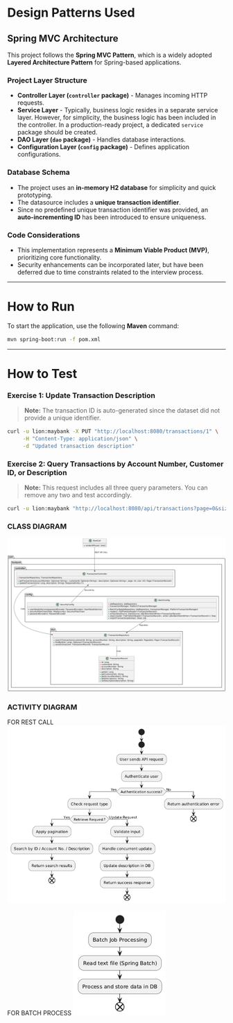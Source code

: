 # Design Patterns Used

## Spring MVC Architecture
This project follows the **Spring MVC Pattern**, which is a widely adopted **Layered Architecture Pattern** for Spring-based applications.

### **Project Layer Structure**
- **Controller Layer (`controller` package)** - Manages incoming HTTP requests.
- **Service Layer** - Typically, business logic resides in a separate service layer. However, for simplicity, the business logic has been included in the controller. In a production-ready project, a dedicated `service` package should be created.
- **DAO Layer (`dao` package)** - Handles database interactions.
- **Configuration Layer (`config` package)** - Defines application configurations.

### **Database Schema**
- The project uses an **in-memory H2 database** for simplicity and quick prototyping.
- The datasource includes a **unique transaction identifier**.
- Since no predefined unique transaction identifier was provided, an **auto-incrementing ID** has been introduced to ensure uniqueness.

### **Code Considerations**
- This implementation represents a **Minimum Viable Product (MVP)**, prioritizing core functionality.
- Security enhancements can be incorporated later, but have been deferred due to time constraints related to the interview process.

---

# How to Run
To start the application, use the following **Maven** command:

```sh
mvn spring-boot:run -f pom.xml
```

---

# How to Test
### **Exercise 1: Update Transaction Description**
> **Note:** The transaction ID is auto-generated since the dataset did not provide a unique identifier.

```sh
curl -u lion:maybank -X PUT "http://localhost:8080/transactions/1" \
     -H "Content-Type: application/json" \
     -d "Updated transaction description"
```

### **Exercise 2: Query Transactions by Account Number, Customer ID, or Description**
> **Note:** This request includes all three query parameters. You can remove any two and test accordingly.

```sh
curl -u lion:maybank "http://localhost:8080/api/transactions?page=0&size=10&accountNumber=12345&customerId=67890&description=payment"
```

### CLASS DIAGRAM

![img_1.png](img_1.png)

### ACTIVITY DIAGRAM

FOR REST CALL
![img_2.png](img_2.png)

FOR BATCH PROCESS
![img_3.png](img_3.png)